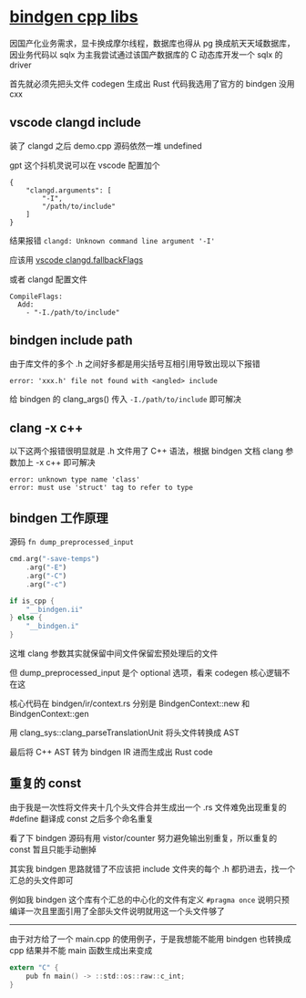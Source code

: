 # [bindgen cpp libs](/2023/07/bindgen_cpp_libs.md)

因国产化业务需求，显卡换成摩尔线程，数据库也得从 pg 换成航天天域数据库，因业务代码以 sqlx 为主我尝试通过该国产数据库的 C 动态库开发一个 sqlx 的 driver

首先就必须先把头文件 codegen 生成出 Rust 代码我选用了官方的 bindgen 没用 cxx

## vscode clangd include

装了 clangd 之后 demo.cpp 源码依然一堆 undefined

gpt 这个抖机灵说可以在 vscode 配置加个

```
{
    "clangd.arguments": [
        "-I",
        "/path/to/include"
    ]
}
```

结果报错 `clangd: Unknown command line argument '-I'`

应该用 [vscode clangd.fallbackFlags](https://stackoverflow.com/questions/61206703/is-there-includepath-option-in-clangd)

或者 clangd 配置文件

```
CompileFlags:
  Add: 
    - "-I./path/to/include"
```

## bindgen include path

由于库文件的多个 .h 之间好多都是用尖括号互相引用导致出现以下报错

`error: 'xxx.h' file not found with <angled> include`

给 bindgen 的 clang_args() 传入 `-I./path/to/include` 即可解决

## clang -x c++

以下这两个报错很明显就是 .h 文件用了 C++ 语法，根据 bindgen 文档 clang 参数加上 -x c++ 即可解决

```
error: unknown type name 'class'
error: must use 'struct' tag to refer to type
```

## bindgen 工作原理

源码 `fn dump_preprocessed_input`

```rust
cmd.arg("-save-temps")
    .arg("-E")
    .arg("-C")
    .arg("-c")

if is_cpp {
    "__bindgen.ii"
} else {
    "__bindgen.i"
}
```

这堆 clang 参数其实就保留中间文件保留宏预处理后的文件

但 dump_preprocessed_input 是个 optional 选项，看来 codegen 核心逻辑不在这

核心代码在 bindgen/ir/context.rs 分别是 BindgenContext::new 和 BindgenContext::gen

用 clang_sys::clang_parseTranslationUnit 将头文件转换成 AST

最后将 C++ AST 转为 bindgen IR 进而生成出 Rust code

## 重复的 const

由于我是一次性将文件夹十几个头文件合并生成出一个 .rs 文件难免出现重复的 #define 翻译成 const 之后多个命名重复

看了下 bindgen 源码有用 vistor/counter 努力避免输出别重复，所以重复的 const 暂且只能手动删掉

其实我 bindgen 思路就错了不应该把 include 文件夹的每个 .h 都扔进去，找一个汇总的头文件即可

例如我 bindgen 这个库有个汇总的中心化的文件有定义 `#pragma once` 说明只预编译一次且里面引用了全部头文件说明就用这一个头文件够了

---

由于对方给了一个 main.cpp 的使用例子，于是我想能不能用 bindgen 也转换成 cpp 结果并不能 main 函数生成出来变成

```c
extern "C" {
    pub fn main() -> ::std::os::raw::c_int;
}
```
